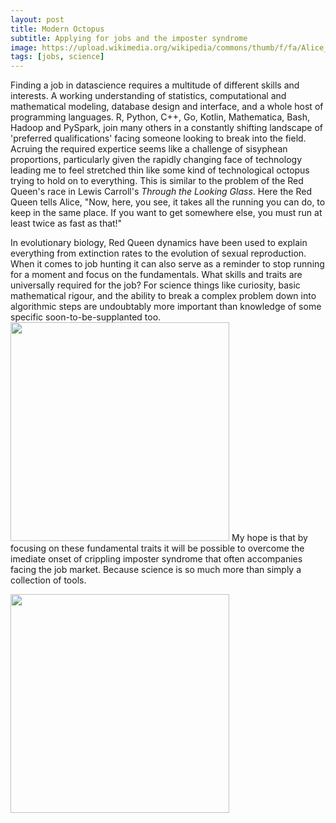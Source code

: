 ```yaml
---
layout: post
title: Modern Octopus
subtitle: Applying for jobs and the imposter syndrome 
image: https://upload.wikimedia.org/wikipedia/commons/thumb/f/fa/Alice_queen2.jpg/300px-Alice_queen2.jpg
tags: [jobs, science]
---
```


Finding a job in datascience requires a multitude of different skills and interests. A working understanding of statistics, computational and mathematical modeling, database design and interface, and a whole host of programming languages. R, Python, C++, Go, Kotlin, Mathematica, Bash, Hadoop and PySpark, join many others in a constantly shifting landscape of 'preferred qualifications' facing someone looking to break into the field. Acruing the required expertice seems like a challenge of sisyphean proportions, particularly given the rapidly changing face of technology leading me to feel stretched thin like some kind of technological octopus trying to hold on to everything. This is similar to the problem of the Red Queen's race in Lewis Carroll's *Through the Looking Glass*. Here the Red Queen tells Alice, "Now, here, you see, it takes all the running you can do, to keep in the same place. If you want to get somewhere else, you must run at least twice as fast as that!"

In evolutionary biology, Red Queen dynamics have been used to explain everything from extinction rates to the evolution of sexual reproduction. When it comes to job hunting it can also serve as a reminder to stop running for a moment and focus on the fundamentals. What skills and traits are universally required for the job? For science things like curiosity, basic mathematical rigour, and the ability to break a complex problem down into algorithmic steps are undoubtably more important than knowledge of some specific soon-to-be-supplanted too. <img src="https://user-images.githubusercontent.com/25353944/109711795-239ea180-7b54-11eb-8f70-3f4805a5dad0.png" width="350" float="right" /> My hope is that by focusing on these fundamental traits it will be possible to overcome the imediate onset of crippling imposter syndrome that often accompanies facing the job market. Because science is so much more than simply a collection of tools.

<img src="https://user-images.githubusercontent.com/25353944/109711795-239ea180-7b54-11eb-8f70-3f4805a5dad0.png" width="350" float="right" />


